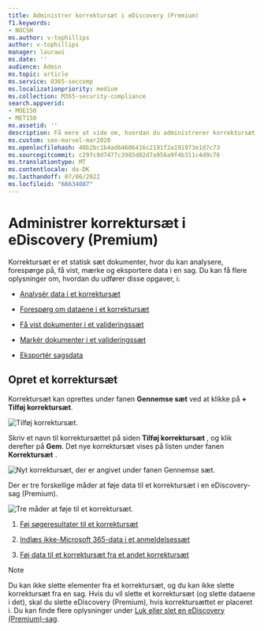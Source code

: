 ```yaml
---
title: Administrer korrektursæt i eDiscovery (Premium)
f1.keywords:
- NOCSH
ms.author: v-tophillips
author: v-tophillips
manager: laurawi
ms.date: ''
audience: Admin
ms.topic: article
ms.service: O365-seccomp
ms.localizationpriority: medium
ms.collection: M365-security-compliance
search.appverid:
- MOE150
- MET150
ms.assetid: ''
description: Få mere at vide om, hvordan du administrerer korrektursæt, så du kan analysere, forespørge, få vist, mærke og eksportere data i en eDiscovery(Premium)-sag.
ms.custom: seo-marvel-mar2020
ms.openlocfilehash: 48b2bc1b4ad64606416c2191f2a191973e1d7c73
ms.sourcegitcommit: c29fc9d7477c3985d02d7a956a9f4b311c4d9c76
ms.translationtype: MT
ms.contentlocale: da-DK
ms.lasthandoff: 07/06/2022
ms.locfileid: "66634087"
---
```

# <a name="manage-review-sets-in-ediscovery-premium"></a>Administrer korrektursæt i eDiscovery (Premium)

Korrektursæt er et statisk sæt dokumenter, hvor du kan analysere, forespørge på, få vist, mærke og eksportere data i en sag. Du kan få flere oplysninger om, hvordan du udfører disse opgaver, i:

- [Analysér data i et korrektursæt](analyzing-data-in-review-set.md)

- [Forespørg om dataene i et korrektursæt](review-set-search.md)

- [Få vist dokumenter i et valideringssæt](view-documents-in-review-set.md)

- [Markér dokumenter i et valideringssæt](tagging-documents.md)

- [Eksportér sagsdata](exporting-data-ediscover20.md)

## <a name="create-a-review-set"></a>Opret et korrektursæt

Korrektursæt kan oprettes under fanen **Gennemse sæt** ved at klikke på **+ Tilføj korrektursæt**.

![Tilføj korrektursæt.](../media/f45c51d9-585d-47d1-b7fb-0288715e0b6a.png)

Skriv et navn til korrektursættet på siden **Tilføj korrektursæt** , og klik derefter på **Gem**. Det nye korrektursæt vises på listen under fanen **Korrektursæt** .

![Nyt korrektursæt, der er angivet under fanen Gennemse sæt.](../media/AeDnewreviewset.png)

Der er tre forskellige måder at føje data til et korrektursæt i en eDiscovery-sag (Premium).

![Tre måder at føje til et korrektursæt.](../media/1f1f4efd-c03b-4255-bc3d-df358e56549c.png)

1. [Føj søgeresultater til et korrektursæt](add-data-to-review-set.md)

2. [Indlæs ikke-Microsoft 365-data i et anmeldelsessæt](load-non-Office-365-data-into-a-review-set.md)

3. [Føj data til et korrektursæt fra et andet korrektursæt](add-data-to-review-set-from-another-review-set.md)

> [!NOTE]
> Du kan ikke slette elementer fra et korrektursæt, og du kan ikke slette korrektursæt fra en sag. Hvis du vil slette et korrektursæt (og slette dataene i det), skal du slette eDiscovery (Premium), hvis korrektursættet er placeret i. Du kan finde flere oplysninger under [Luk eller slet en eDiscovery (Premium)-sag](close-or-delete-case.md).
